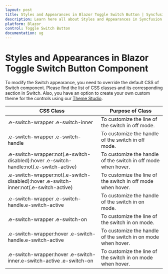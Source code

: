 ```yaml
---
layout: post
title: Styles and Appearances in Blazor Toggle Switch Button | Syncfusion
description: Learn here all about Styles and Appearances in Syncfusion Blazor Toggle Switch Button component and more.
platform: Blazor
control: Toggle Switch Button 
documentation: ug
---
```


# Styles and Appearances in Blazor Toggle Switch Button Component

To modify the Switch appearance, you need to override the default CSS of Switch component. Please find the list of CSS classes and its corresponding section in Switch. Also, you have an option to create your own custom theme for the controls using our [Theme Studio](https://ej2.syncfusion.com/themestudio/?theme=material).

|CSS Class | Purpose of Class |
|-----|-----|
|.e-switch-wrapper .e-switch-inner|To customize the line of the switch in off mode.|
|.e-switch-wrapper .e-switch-handle|To customize the handle of the switch in off mode.|
|.e-switch-wrapper:not(.e-switch-disabled):hover .e-switch-handle:not(.e-switch-active)|To customize the handle of the switch in off mode when hover.|
|.e-switch-wrapper:not(.e-switch-disabled):hover .e-switch-inner:not(.e-switch-active)|To customize the line of the switch in off mode when hover.|
|.e-switch-wrapper .e-switch-handle.e-switch-active|To customize the handle of the switch in on mode.|
|.e-switch-wrapper .e-switch-on|To customize the line of the switch in on mode.|
|.e-switch-wrapper:hover .e-switch-handle.e-switch-active|To customize the handle of the switch in on mode when hover.|
|.e-switch-wrapper:hover .e-switch-inner.e-switch-active .e-switch-on|To customize the line of the switch in on mode when hover.|